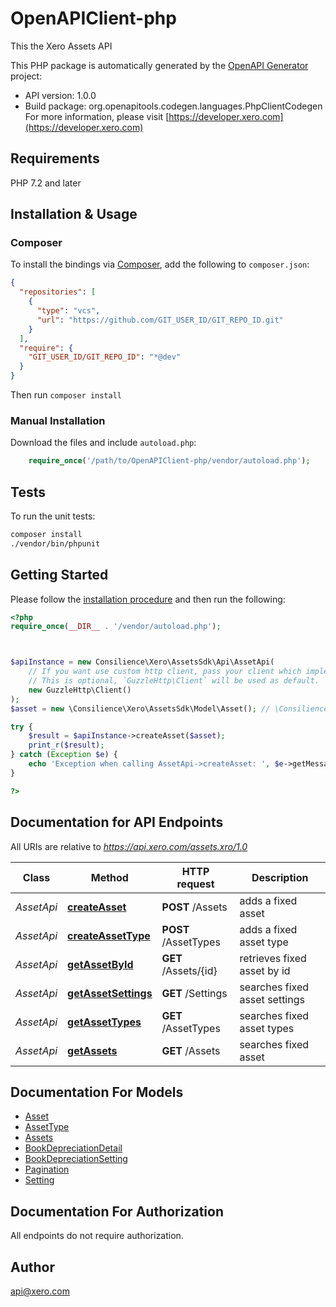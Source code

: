 # OpenAPIClient-php

This the Xero Assets API

This PHP package is automatically generated by the [OpenAPI Generator](https://openapi-generator.tech) project:

- API version: 1.0.0
- Build package: org.openapitools.codegen.languages.PhpClientCodegen
For more information, please visit [https://developer.xero.com](https://developer.xero.com)

## Requirements

PHP 7.2 and later

## Installation & Usage

### Composer

To install the bindings via [Composer](http://getcomposer.org/), add the following to `composer.json`:

```json
{
  "repositories": [
    {
      "type": "vcs",
      "url": "https://github.com/GIT_USER_ID/GIT_REPO_ID.git"
    }
  ],
  "require": {
    "GIT_USER_ID/GIT_REPO_ID": "*@dev"
  }
}
```

Then run `composer install`

### Manual Installation

Download the files and include `autoload.php`:

```php
    require_once('/path/to/OpenAPIClient-php/vendor/autoload.php');
```

## Tests

To run the unit tests:

```bash
composer install
./vendor/bin/phpunit
```

## Getting Started

Please follow the [installation procedure](#installation--usage) and then run the following:

```php
<?php
require_once(__DIR__ . '/vendor/autoload.php');



$apiInstance = new Consilience\Xero\AssetsSdk\Api\AssetApi(
    // If you want use custom http client, pass your client which implements `GuzzleHttp\ClientInterface`.
    // This is optional, `GuzzleHttp\Client` will be used as default.
    new GuzzleHttp\Client()
);
$asset = new \Consilience\Xero\AssetsSdk\Model\Asset(); // \Consilience\Xero\AssetsSdk\Model\Asset | Fixed asset to add

try {
    $result = $apiInstance->createAsset($asset);
    print_r($result);
} catch (Exception $e) {
    echo 'Exception when calling AssetApi->createAsset: ', $e->getMessage(), PHP_EOL;
}

?>
```

## Documentation for API Endpoints

All URIs are relative to *https://api.xero.com/assets.xro/1.0*

Class | Method | HTTP request | Description
------------ | ------------- | ------------- | -------------
*AssetApi* | [**createAsset**](docs/Api/AssetApi.md#createasset) | **POST** /Assets | adds a fixed asset
*AssetApi* | [**createAssetType**](docs/Api/AssetApi.md#createassettype) | **POST** /AssetTypes | adds a fixed asset type
*AssetApi* | [**getAssetById**](docs/Api/AssetApi.md#getassetbyid) | **GET** /Assets/{id} | retrieves fixed asset by id
*AssetApi* | [**getAssetSettings**](docs/Api/AssetApi.md#getassetsettings) | **GET** /Settings | searches fixed asset settings
*AssetApi* | [**getAssetTypes**](docs/Api/AssetApi.md#getassettypes) | **GET** /AssetTypes | searches fixed asset types
*AssetApi* | [**getAssets**](docs/Api/AssetApi.md#getassets) | **GET** /Assets | searches fixed asset


## Documentation For Models

 - [Asset](docs/Model/Asset.md)
 - [AssetType](docs/Model/AssetType.md)
 - [Assets](docs/Model/Assets.md)
 - [BookDepreciationDetail](docs/Model/BookDepreciationDetail.md)
 - [BookDepreciationSetting](docs/Model/BookDepreciationSetting.md)
 - [Pagination](docs/Model/Pagination.md)
 - [Setting](docs/Model/Setting.md)


## Documentation For Authorization

All endpoints do not require authorization.

## Author

api@xero.com

